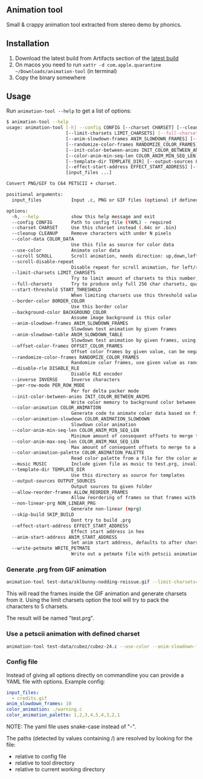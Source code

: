 ## Animation tool

Small & crappy animation tool extracted from stereo demo by phonics.

## Installation

1. Download the latest build from Artifacts section of the [latest build](https://github.com/muhmi/c64-anim-tool/actions/workflows/build_executables.yaml)
3. On macos you need to run `xattr -d com.apple.quarantine ~/Downloads/animation-tool` (in terminal)
4. Copy the binary somewhere

## Usage

Run `animation-tool --help` to get a list of options:
```bash
$ animation-tool --help
usage: animation-tool [-h] --config CONFIG [--charset CHARSET] [--cleanup CLEANUP] [--color-data COLOR_DATA] [--use-color] [--scroll SCROLL] [--scroll-disable-repeat]
                      [--limit-charsets LIMIT_CHARSETS] [--full-charsets] [--start-threshold START_THRESHOLD] [--border-color BORDER_COLOR] [--background-color BACKGROUND_COLOR]
                      [--anim-slowdown-frames ANIM_SLOWDOWN_FRAMES] [--anim-slowdown-table ANIM_SLOWDOWN_TABLE] [--offset-color-frames OFFSET_COLOR_FRAMES]
                      [--randomize-color-frames RANDOMIZE_COLOR_FRAMES] [--disable-rle DISABLE_RLE] [--inverse INVERSE] [--per-row-mode PER_ROW_MODE]
                      [--init-color-between-anims INIT_COLOR_BETWEEN_ANIMS] [--color-animation COLOR_ANIMATION] [--color-animation-slowdown COLOR_ANIMATION_SLOWDOWN]
                      [--color-anim-min-seq-len COLOR_ANIM_MIN_SEQ_LEN] [--color-anim-max-seq-len COLOR_ANIM_MAX_SEQ_LEN] [--color-animation-palette COLOR_ANIMATION_PALETTE] [--music MUSIC]
                      [--template-dir TEMPLATE_DIR] [--output-sources OUTPUT_SOURCES] [--allow-reorder-frames ALLOW_REORDER_FRAMES] [--non-linear-prg NON_LINEAR_PRG] [--skip-build SKIP_BUILD]
                      [--effect-start-address EFFECT_START_ADDRESS] [--anim-start-address ANIM_START_ADDRESS] [--write-petmate WRITE_PETMATE]
                      [input_files ...]

Convert PNG/GIF to C64 PETSCII + charset.

positional arguments:
  input_files           Input .c, PNG or GIF files (optional if defined in config)

options:
  -h, --help            show this help message and exit
  --config CONFIG       Path to config file (YAML) - required
  --charset CHARSET     Use this charset instead (.64c or .bin)
  --cleanup CLEANUP     Remove characters with under N pixels
  --color-data COLOR_DATA
                        Use this file as source for color data
  --use-color           Animate color data
  --scroll SCROLL       Scroll animation, needs direction: up,down,left,right
  --scroll-disable-repeat
                        Disable repeat for scroll animation, for left/right
  --limit-charsets LIMIT_CHARSETS
                        Try to limit amount of charsets to this number, must be over 1
  --full-charsets       Try to produce only full 256 char charsets, quality may suffer now
  --start-threshold START_THRESHOLD
                        When limiting charsets use this threshold value for closeness of characters at start (1 to 7)
  --border-color BORDER_COLOR
                        Use this border color
  --background-color BACKGROUND_COLOR
                        Assume image background is this color
  --anim-slowdown-frames ANIM_SLOWDOWN_FRAMES
                        Slowdown test animation by given frames
  --anim-slowdown-table ANIM_SLOWDOWN_TABLE
                        Slowdown test animation by given frames, using this table
  --offset-color-frames OFFSET_COLOR_FRAMES
                        Offset color frames by given value, can be negative
  --randomize-color-frames RANDOMIZE_COLOR_FRAMES
                        Randomize color frames, use given value as random seed
  --disable-rle DISABLE_RLE
                        Disable RLE encoder
  --inverse INVERSE     Inverse characters
  --per-row-mode PER_ROW_MODE
                        Per for delta packer mode
  --init-color-between-anims INIT_COLOR_BETWEEN_ANIMS
                        Write color memory to background color between different animation source files
  --color-animation COLOR_ANIMATION
                        Generate code to animate color data based on first frame of this .c file
  --color-animation-slowdown COLOR_ANIMATION_SLOWDOWN
                        Slowdown color animation
  --color-anim-min-seq-len COLOR_ANIM_MIN_SEQ_LEN
                        Minimum amount of consequent offsets to merge to a loop for color animation generated code
  --color-anim-max-seq-len COLOR_ANIM_MAX_SEQ_LEN
                        Max amount of consequent offsets to merge to a loop for color animation generated code
  --color-animation-palette COLOR_ANIMATION_PALETTE
                        Read color palette from a file for the color animation (if a file is given its assumed to be an image with first row being the palette)
  --music MUSIC         Include given file as music to test.prg, invalid file name leads to music being ignored.
  --template-dir TEMPLATE_DIR
                        Use this directory as source for templates
  --output-sources OUTPUT_SOURCES
                        Output sources to given folder
  --allow-reorder-frames ALLOW_REORDER_FRAMES
                        Allow reordering of frames so that frames with similar charsets are next to each other
  --non-linear-prg NON_LINEAR_PRG
                        Generate non-linear (mprg)
  --skip-build SKIP_BUILD
                        Dont try to build .prg
  --effect-start-address EFFECT_START_ADDRESS
                        Effect start address in hex
  --anim-start-address ANIM_START_ADDRESS
                        Set anim start address, defaults to after charsets
  --write-petmate WRITE_PETMATE
                        Write out a petmate file with petscii animation and charsets

```

### Generate .prg from GIF animation

```bash
animation-tool test-data/sklbunny-nodding-reissue.gif --limit-charsets=5
```
This will read the frames inside the GIF animation and generate charsets from it.
Using the limit charsets option the tool will try to pack the characters to 5 charsets.

The result will be named "test.prg".

### Use a petscii animation with defined charset

```bash
animation-tool test-data/cubez/cubez-24.c --use-color --anim-slowdown-frames=5 --offset-color-frames=2 --charset=test-data/cubez/cubez-chars-charset.64c
```

### Config file
Instead of giving all options directly on commandline you can provide a YAML file with options.
Example config:
```yaml
input_files:
  - credits.gif
anim_slowdown_frames: 10
color_animation: ./warning.c
color_animation_palette: 1,2,3,4,5,4,3,2,1
```
NOTE: The yaml file uses snake-case instead of "-".

The paths (detected by values containing /) are resolved by looking for the file:
- relative to config file
- relative to tool directory
- relative to current working directory

